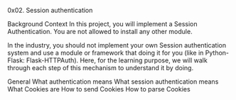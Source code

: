 0x02. Session authentication

Background Context
In this project, you will implement a Session Authentication. You are not allowed to install any other module.

In the industry, you should not implement your own Session authentication system and use a module or framework that doing it for you (like in Python-Flask: Flask-HTTPAuth). 
Here, for the learning purpose, we will walk through each step of this mechanism to understand it by doing.


General
What authentication means
What session authentication means
What Cookies are
How to send Cookies
How to parse Cookies
